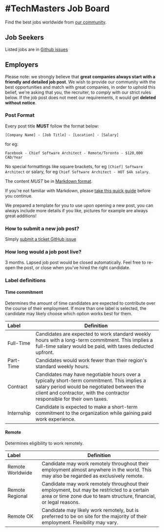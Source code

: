 # #TechMasters Job Board

Find the best jobs worldwide from [our community](https://techmasters.chat/).

## Job Seekers

Listed jobs are in [Github issues](https://github.com/TechnologyMasters/jobs/issues)

## Employers

Please note: we strongly believe that **great companies always start with a friendly and detailed job post**. We wish to provide our community with the best opportunities and match with great companies, in order to uphold this belief, we're asking that you, the recruiter, to _comply_ with our strict rules below. If the job post does not meet our requirements, it would get **deleted without notice**.

### Post Format

Every post title **MUST** follow the format below:

```
[Company Name] - [Job Title] - [Location] - [Salary]
```

for eg:

```
Facebook - Chief Software Architect - Remote/Toronto - $120,000 CAD/Year
```

No special formattings like square brackets, for eg `[Chief] Software Architect` or salary, for eg `Chief Software Architect - HOT $4k salary`.

The content _MUST_ be in [Markdown format](http://commonmark.org/help/). 

If you're not familiar with Markdown, please [take this quick guide](http://commonmark.org/help/tutorial/) before you continue.

We prepared a template for you to use upon opening a new post, you can always include more details if you like, pictures for example are always great additions!

### How to submit a new job post?

Simply [submit a ticket GitHub issue](https://github.com/TechnologyMasters/jobs/issues/new)

### How long would a job post live?

3 months. Lapsed job post would be closed automatically. Feel free to re-open the post, or close when you've hired the right candidate.

### Label definitions

#### Time commitment

Determines the amount of time candidates are expected to contribute over the course of their employment. If more than one label is selected, the candidate may likely choose which option works best for them.

Label | Definition
:--- | ---
Full-Time | Candidates are expected to work standard weekly hours with a long-term commitment. This implies a full-time salary would be paid, with taxes deducted upfront.
Part-Time | Candidates would work fewer than their region's standard weekly hours.
Contract | Candidates may have negotiable hours over a typically short-term commitment. This implies a salary period would be negotiated between the client and contractor, with the contractor responsible for their own taxes.
Internship | Candidate is expected to make a short-term commitment to the organization while gaining paid work experience.

#### Remote

Determines eligibility to work remotely.

Label | Definition
:--- | ---
Remote Worldwide | Candidate may work remotely throughout their employment almost anywhere in the world. This may also be regarded as exclusively remote.
Remote Regional | Candidate may work remotely throughout their employment, but may be restricted to a certain area or time zone due to team structure, financial, or legal reasons.
Remote OK | Candidate may likely work remotely, but is preferred to be on site for the majority of their employment. Flexibility may vary.

